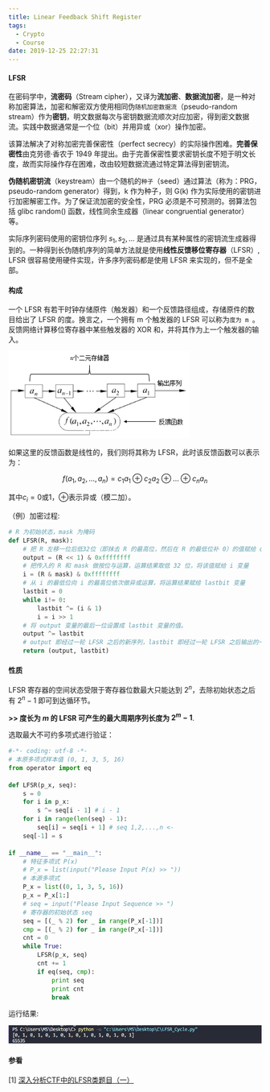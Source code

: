 ```yaml
---
title: Linear Feedback Shift Register
tags:
  - Crypto
  - Course
date: 2019-12-25 22:27:31
---
```


#### LFSR

在密码学中，**流密码**（Stream cipher），又译为**流加密**、**数据流加密**，是一种对称加密算法，加密和解密双方使用相同伪`随机加密数据流`（pseudo-random stream）作为**密钥**，明文数据每次与密钥数据流顺次对应加密，得到密文数据流。实践中数据通常是一个位（bit）并用异或（xor）操作加密。

该算法解决了对称加密完善保密性（perfect secrecy）的实际操作困难。**完善保密性**由克劳德·香农于 1949 年提出。由于完善保密性要求密钥长度不短于明文长度，故而实际操作存在困难，改由较短数据流通过特定算法得到密钥流。

**伪随机密钥流**（keystream）由一个随机的`种子`（seed）通过算法（称为：PRG，pseudo-random generator）得到，k 作为种子，则 G(k) 作为实际使用的密钥进行加密解密工作。为了保证流加密的安全性，PRG 必须是不可预测的。弱算法包括 glibc random() 函数，线性同余生成器（linear congruential generator）等。

实际序列密码使用的密钥位序列 $s_{1}, s_{2}, ...$ 是通过具有某种属性的密钥流生成器得到的。一种得到长伪随机序列的简单方法就是使用**线性反馈移位寄存器**（LFSR）, LFSR 很容易使用硬件实现，许多序列密码都是使用 LFSR 来实现的，但不是全部。

#### 构成

一个 LFSR 有若干时钟存储原件（触发器）和一个反馈路径组成，存储原件的数目给出了 LFSR 的度。换言之，一个拥有 m 个触发器的 LFSR 可以称为`度为 m `。反馈网络计算移位寄存器中某些触发器的 XOR 和，并将其作为上一个触发器的输入。

![](/assets/images/move/2019-12-25-22-43-20.png)

如果这里的反馈函数是线性的，我们则将其称为 LFSR，此时该反馈函数可以表示为：

$$ f(a_{1},a_{2}, ..., a_{n}) = c_{1}a_{1} \oplus c_{2}a_{2} \oplus ... \oplus c_{n}a_{n}$$

其中$c_{i}=0$或$1$，$⊕$表示异或（模二加）。

（例）加密过程:

```py
# R 为初始状态，mask 为掩码
def LFSR(R, mask):
    # 把 R 左移一位后低32位（即抹去 R 的最高位，然后在 R 的最低位补 0）的值赋给 output 变量
    output = (R << 1) & 0xffffffff
    # 把传入的 R 和 mask 做按位与运算，运算结果取低 32 位，将该值赋给 i 变量
    i = (R & mask) & 0xffffffff
    # 从 i 的最低位向 i 的最高位依次做异或运算，将运算结果赋给 lastbit 变量
    lastbit = 0
    while i!= 0:
        lastbit ^= (i & 1)
        i = i >> 1
    # 将 output 变量的最后一位设置成 lastbit 变量的值。
    output ^= lastbit 
    # output 即经过一轮 LFSR 之后的新序列，lastbit 即经过一轮 LFSR 之后输出的一位
    return (output, lastbit)
```

#### 性质

LFSR 寄存器的空间状态受限于寄存器位数最大只能达到 $2^{n}$，去除初始状态之后有 $2^{n}-1$ 即可到达循环节。

**>> 度长为 $m$ 的 LFSR 可产生的最大周期序列长度为 $2^{m}-1$**.

选取最大不可约多项式进行验证：

```py
#-*- coding: utf-8 -*-
# 本原多项式样本值 (0, 1, 3, 5, 16)
from operator import eq

def LFSR(p_x, seq):
    s = 0
    for i in p_x:
        s ^= seq[i - 1] # i - 1
    for i in range(len(seq) - 1):
        seq[i] = seq[i + 1] # seq 1,2,...,n <-
    seq[-1] = s

if __name__ == "__main__":
    # 特征多项式 P(x)
    # P_x = list(input("Please Input P(x) >> "))
    # 本源多项式
    P_x = list((0, 1, 3, 5, 16))
    p_x = P_x[1:]
    # seq = input("Please Input Sequence >> ")
    # 寄存器的初始状态 seq
    seq = [(_ % 2) for _ in range(P_x[-1])]
    cmp = [(_ % 2) for _ in range(P_x[-1])]
    cnt = 0
    while True:
        LFSR(p_x, seq)
        cnt += 1
        if eq(seq, cmp):
            print seq
            print cnt
            break
```

运行结果:

![](/assets/images/move/2019-12-25-23-15-45.png)


#### 参看

\[1\] [深入分析CTF中的LFSR类题目（一）](https://www.anquanke.com/post/id/181811)


